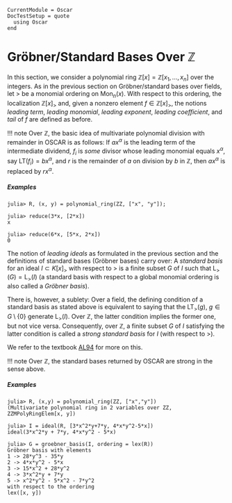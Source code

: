 ```@meta
CurrentModule = Oscar
DocTestSetup = quote
  using Oscar
end
```

# Gröbner/Standard Bases Over $\mathbb Z$

In this section, we consider a polynomial ring
$\mathbb Z[x] = \mathbb Z[x_1, \dots, x_n]$ over the integers. As in the previous section
on Gröbner/standard bases over fields, let $>$ be a monomial ordering on $\text{Mon}_n(x)$.
With respect to this ordering, the localization $\mathbb Z[x]_>$ and, given a nonzero element
$f \in \mathbb Z[x]_>$, the notions *leading term*, *leading monomial*, *leading exponent*,
*leading coefficient*, and *tail*  of $f$ are defined as before.

!!! note
    Over $\mathbb Z$, the basic idea of multivariate polynomial division with remainder in OSCAR is as follows:
    If $ax^\alpha$ is the leading term of the intermediate dividend, $f_i$
    is *some* divisor whose leading monomial equals $x^\alpha$, say
    $\text{LT}(f_i) = bx^\alpha$, and $r$ is the remainder of $a$ on division by $b$ in
    $\mathbb Z$, then $ax^\alpha$ is replaced by $rx^\alpha$.

##### Examples

```jldoctest
julia> R, (x, y) = polynomial_ring(ZZ, ["x", "y"]);

julia> reduce(3*x, [2*x])
x

julia> reduce(6*x, [5*x, 2*x])
0
```

The notion of *leading ideals*  as formulated in the previous section and the definitions of
standard bases (Gröbner bases) carry over: A *standard basis* for an ideal $I\subset K[x]_>$
with respect to $>$ is a finite subset $G$ of $I$ such that $\text{L}_>(G) = \text{L}_>(I)$ (a
standard basis with respect to a global monomial ordering is also called a *Gröbner basis*).

There is, however, a sublety: Over a field, the defining condition of a standard basis as stated
above is equivalent to saying that the $\text{LT}_>(g)$, $g\in G\setminus\{0\}$ generate
$\text{L}_>(I)$. Over $\mathbb Z$, the latter condition implies the former one, but
not vice versa. Consequently, over $\mathbb Z$, a finite subset $G$ of $I$ satisfying the
latter condition is called a *strong standard basis* for $I$ (with respect to $>$).

We refer to the  textbook [AL94](@cite) for more on this.

!!! note
    Over $\mathbb Z$, the standard bases returned by OSCAR are strong in the sense above.

##### Examples

```jldoctest
julia> R, (x,y) = polynomial_ring(ZZ, ["x","y"])
(Multivariate polynomial ring in 2 variables over ZZ, ZZMPolyRingElem[x, y])

julia> I = ideal(R, [3*x^2*y+7*y, 4*x*y^2-5*x])
ideal(3*x^2*y + 7*y, 4*x*y^2 - 5*x)

julia> G = groebner_basis(I, ordering = lex(R))
Gröbner basis with elements
1 -> 28*y^3 - 35*y
2 -> 4*x*y^2 - 5*x
3 -> 15*x^2 + 28*y^2
4 -> 3*x^2*y + 7*y
5 -> x^2*y^2 - 5*x^2 - 7*y^2
with respect to the ordering
lex([x, y])
```

